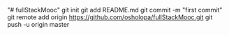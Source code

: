 "# fullStackMooc"  git init git add README.md git commit -m "first commit" git remote add origin https://github.com/osholopa/fullStackMooc.git git push -u origin master

